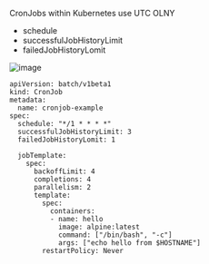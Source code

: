 CronJobs within Kubernetes use UTC OLNY

* schedule
* successfulJobHistoryLimit
* failedJobHistoryLomit

  

![image](https://github.com/user-attachments/assets/c7f9b2dd-2d23-497b-8ad4-99bfb4ce1368)

```
apiVersion: batch/v1beta1
kind: CronJob
metadata:
  name: cronjob-example
spec:
  schedule: "*/1 * * * *"
  successfulJobHistoryLimit: 3
  failedJobHistoryLomit: 1

  jobTemplate:
    spec:
      backoffLimit: 4
      completions: 4
      parallelism: 2
      template:
        spec:
          containers:
          - name: hello
            image: alpine:latest
            command: ["/bin/bash", "-c"]
            args: ["echo hello from $HOSTNAME"]
        restartPolicy: Never
      
```


